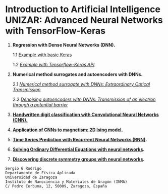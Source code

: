 # **Introduction to Artificial Intelligence UNIZAR: Advanced Neural Networks with TensorFlow-Keras**

1. **Regression with Dense Neural Networks (DNN).**
   
   1.1  [Example with basic Keras](https://nbviewer.jupyter.org/github/IrisFDTD/AI-UNIZAR-course/blob/master/ai_unizar_course_regression_1.ipynb)
   
   1.2  *[Example with Tensorflow-Keras API](regression/ai_unizar_course_regression_2.ipynb)*   
3. **Numerical method surrogates and autoencoders with DNNs.**
   
   2.1  *[Numerical method surrogate with DNNs: Extraordinary Optical Transmission](eot/ai_unizar_course_scattering.ipynb)*
   
   2.2  *[Denoising autoencoders witn DNNs: Transmission of an electron through a potential barrier](deltas/ai_unizar_course_deltas.ipynb)*
   
4. **[Handwritten digit classification with Convolutional Neural Networks (CNN).](minst/ai_unizar_course_classifying_digits_23-24.ipynb)**
5. **[Application of CNNs to magnetism: 2D Ising model.](ising_model/ai_unizar_course_ising_model.ipynb)**
6. **[Time Series Prediction with Recurrent Neural Networks (RNN)](recurrent_networks/ai_unizar_course_recurrent_neural_networks.ipynb).**
7. **[Solving Ordinary Differential Equations with neural networks](ode/ai_unizar_course_ode.ipynb).**
8. **[Discovering discrete symmetry groups with neural networks](https://github.com/IrisFDTD/Symmetry_Seeker_NN/tree/main).**

```
Sergio G Rodrigo
Departamento de Física Aplicada
Universidad de Zaragoza
Instituto de Nanociencia y Materiales de Aragón (INMA)
C/ Pedro Cerbuna, 12, 50009, Zaragoza, España
```

